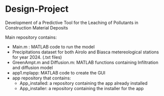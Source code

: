 # Design-Project
Development of a Predictive Tool for the Leaching of Pollutants in Construction Material Deposits

Main repository contains:
- Main.m : MATLAB code to run the model
- Precipitations dataset for both Airolo and Biasca metereological stations for year 2024. (.txt files)
- GreenAmpt.m and Diffusion.m: MATLAB functions containing Infiltration and diffusion model
- app1.mplapp: MATLAB code to create the GUI
- app repository that contains:
  - App_installed: a repository containing the app already installed
  - App_installer: a repository containing the installer for the app
